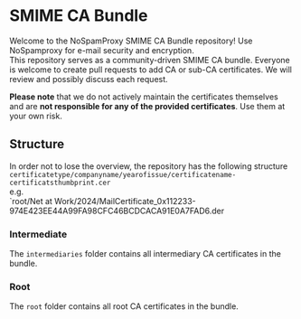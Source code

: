 # SMIME CA Bundle
Welcome to the NoSpamProxy SMIME CA Bundle repository! Use NoSpamproxy for e-mail security and encryption.  
This repository serves as a community-driven SMIME CA bundle. Everyone is welcome to create pull requests to add CA or sub-CA certificates. We will review and possibly discuss each request.  

**Please note** that we do not actively maintain the certificates themselves and are **not responsible for any of the provided certificates**.
Use them at your own risk.

## Structure
In order not to lose the overview, the repository has the following structure  
`certificatetype/companyname/yearofissue/certificatename-certificatsthumbprint.cer`  
e.g.  
`root/Net at Work/2024/MailCertificate_0x112233-974E423EE44A99FA98CFC46BCDCACA91E0A7FAD6.der  

### Intermediate
The `intermediaries` folder contains all intermediary CA certificates in the bundle.

### Root
The `root` folder contains all root CA certificates in the bundle.